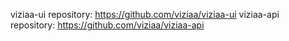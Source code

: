 viziaa-ui repository: https://github.com/viziaa/viziaa-ui
viziaa-api repository: https://github.com/viziaa/viziaa-api
